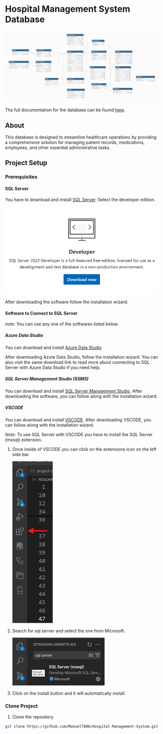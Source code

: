 # Hospital Management System Database

![Hospital Management System ERD](images/Hospital-Management-System-ERD.png)

The full documentation for the database can be found [here](https://dbdocs.io/manueldelarosa9722/Hospital-Management-System?view=relationships).

## About

This database is designed to streamline healthcare operations by providing a comprehensive solution
for managing patient records, medications, employees, and other essential administrative tasks.

## Project Setup

### Prerequisites

#### SQL Server

You have to download and install [SQL Server](https://www.microsoft.com/en-us/sql-server/sql-server-downloads). Select
the developer edition.

![SQL Server Developer Edition](images/sql-server-developer-edition.png)

After downloading the software follow the installation wizard.

#### Software to Connect to SQL Server

_note_: You can use any one of the softwares listed below.

##### Azure Data Studio

You can download and install [Azure Data Studio](https://learn.microsoft.com/en-us/azure-data-studio/download-azure-data-studio?tabs=win-install%2Cwin-user-install%2Credhat-install%2Cwindows-uninstall%2Credhat-uninstall)

After downloading Azure Data Studio, follow the installation wizard. You can also visit the same download link
to read more about connecting to SQL Server with Azure Data Studio if you need help.

##### SQL Server Management Studio (SSMS)

You can download and install [SQL Server Management Studio](https://learn.microsoft.com/en-us/sql/ssms/download-sql-server-management-studio-ssms?view=sql-server-ver16). After downloading the software, you can follow along
with the installation wizard.

##### VSCODE

You can download and install [VSCODE](https://code.visualstudio.com/download). After downloading VSCODE, you can follow
along with the installation wizard.

_Note_: To use SQL Server with VSCODE you have to install the SQL Server (mssql) extension.

1. Once inside of VSCODE you can click on the extensions icon on the left side bar.

   ![VSCODE extensions icon](images/vscode-extensions-icon.png)

2. Search for sql server and select the one from Microsoft.

   ![VSCODE sql server extension](images/vscode-sql-server-extension.png)

3. Click on the install button and it will automatically install.

### Clone Project

1. Clone the repository

```bash
git clone https://github.com/Manuel7806/Hospital-Management-System.git
```
